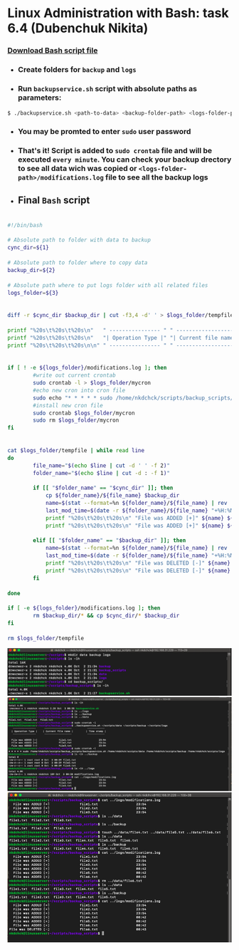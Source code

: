 # Linux Administration with Bash: **task 6.4** (Dubenchuk Nikita)

### [Download Bash script file](backupservice.sh)

- ### Create folders for `backup` and `logs`
- ### Run `backupservice.sh` script with absolute paths as parameters: 
```Bash
$ ./backupservice.sh <path-to-data> <backup-folder-path> <logs-folder-path>
```
- ### You may be promted to enter `sudo` user password
- ### That's it! Script is added to `sudo crontab` file and will be executed `every minute`. You can check your backup drectory to see all data wich was copied or `<logs-folder-path>/modifications.log` file to see all the backup logs


- ## Final `Bash` script

```Bash

#!/bin/bash

# Absolute path to folder with data to backup
cync_dir=${1}

# Absolute path to folder where to copy data
backup_dir=${2}

# Absolute path where to put logs folder with all related files
logs_folder=${3}


diff -r $cync_dir $backup_dir | cut -f3,4 -d' ' > $logs_folder/tempfile

printf "%20s\t%20s\t%20s\n"   " ---------------- " " ------------------- " " ------------ "
printf "%20s\t%20s\t%20s\n"   "| Operation Type |" "| Current file name |" "| Time stamp |"
printf "%20s\t%20s\t%20s\n\n" " ---------------- " " ------------------- " " ------------ "


if [ ! -e ${logs_folder}/modifications.log ]; then
        #write out current crontab
        sudo crontab -l > $logs_folder/mycron
        #echo new cron into cron file
        sudo echo "* * * * * sudo /home/nkdchck/scripts/backup_scripts/backupservice.sh ${cync_dir} ${backup_dir} ${logs_folder}" >> $logs_folder/mycron
        #install new cron file
        sudo crontab $logs_folder/mycron
        sudo rm $logs_folder/mycron
fi


cat $logs_folder/tempfile | while read line
do
        file_name="$(echo $line | cut -d ' ' -f 2)"
        folder_name="$(echo $line | cut -d : -f 1)"
 
        if [[ "$folder_name" == "$cync_dir" ]]; then
            cp ${folder_name}/${file_name} $backup_dir
            name=$(stat --format=%n ${folder_name}/${file_name} | rev | cut -d/ -f1 | rev)
            last_mod_time=$(date -r ${folder_name}/${file_name} "+%H:%M")
            printf "%20s\t%20s\t%20s\n" "File was ADDED [+]" ${name} ${last_mod_time}
            printf "%20s\t%20s\t%20s\n" "File was ADDED [+]" ${name} ${last_mod_time} | tee --append ${logs_folder}/modifications.log >/dev/null
        
        elif [[ "$folder_name" == "$backup_dir" ]]; then
            name=$(stat --format=%n ${folder_name}/${file_name} | rev | cut -d/ -f1 | rev)
            last_mod_time=$(date -r ${folder_name}/${file_name} "+%H:%M")
            printf "%20s\t%20s\t%20s\n" "File was DELETED [-]" ${name} ${last_mod_time}
            printf "%20s\t%20s\t%20s\n" "File was DELETED [-]" ${name} ${last_mod_time} | tee --append ${logs_folder}/modifications.log >/dev/nul
        fi

done

if [ -e ${logs_folder}/modifications.log ]; then
        rm $backup_dir/* && cp $cync_dir/* $backup_dir
fi

rm $logs_folder/tempfile

```


![Picture](img/img.png)
![Picture](img/img2.png)
![Picture](img/img3.png)






















